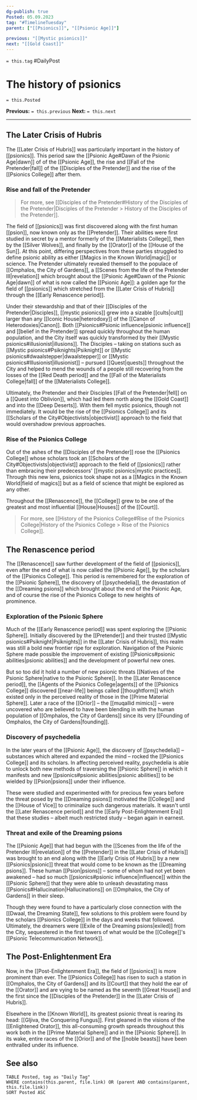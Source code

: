 ```yaml
---
dg-publish: true
Posted: 05.09.2023
tag: "#TimelineTuesday"
parent: ["[[Psionics]]", "[[Psionic Age]]"]

previous: "[[Mystic psionics]]"
next: "[[Gold Coast]]"
---
```

`= this.tag` #DailyPost 
# The history of psionics
`= this.Posted`

**Previous:** `= this.previous`
**Next:** `= this.next`

---

## The Later Crisis of Hubris

The [[Later Crisis of Hubris]] was particularly important in the history of [[psionics]]. This period saw the [[Psionic Age#Dawn of the Psionic Age|dawn]] of of the [[Psionic Age]], the rise and [[Fall of the Pretender|fall]] of the [[Disciples of the Pretender]] and the rise of the [[Psionics College]] after them.

### Rise and fall of the Pretender

> For more, see [[Disciples of the Pretender#History of the Disciples of the Pretender|Disciples of the Pretender > History of the Disciples of the Pretender]].

The field of [[psionics]] was first discovered along with the first human [[psion]], now known only as the [[Pretender]]. Their abilities were first studied in secret by a mentor formerly of the [[Materialists College]], then by the [[Silver Wolves]], and finally by the [[Orator]] of the [[House of the Sun]]. At this point, differing perspectives from these parties struggled to define psionic ability as either [[Magics in the Known World|magic]] or science. The Pretender ultimately revealed themself to the populace of [[Omphalos, the City of Gardens]], a [[Scenes from the life of the Pretender III|revelation]] which brought about the [[Psionic Age#Dawn of the Psionic Age|dawn]] of what is now called the [[Psionic Age]]: a golden age for the field of [[psionics]] which stretched from the [[Later Crisis of Hubris]] through the [[Early Renascence period]].

Under their stewardship and that of their [[Disciples of the Pretender|Disciples]], [[mystic psionics]] grew into a sizable [[cults|cult]] larger than any [[Iconic House|heterodoxy]] of the [[Canon of Heterodoxies|Canon]]. Both [[Psionics#Psionic influence|psionic influence]] and [[belief in the Pretender]] spread quickly throughout the human population, and the City itself was quickly transformed by their [[Mystic psionics#illusionist|illusions]]. The Disciples – taking on stations such as [[Mystic psionics#Psiknights|Psiknight]] or [[Mystic psionics#dwaalstepper|dwaalstepper]] or [[Mystic psionics#Illusionist|illusionist]] – pursued [[Quest|quests]] throughout the City and helped to mend the wounds of a people still recovering from the losses of the [[Red Death period]] and the [[Fall of the Materialists College|fall]] of the [[Materialists College]].

Ultimately, the Pretender and their Disciples [[Fall of the Pretender|fell]] on a [[Quest into Oblivion]], which had led them north along the [[Gold Coast]] and into the [[Deep Deserts]]. With them fell mystic psionics, though not immediately. It would be the rise of the [[Psionics College]] and its [[Scholars of the City#Objectivists|objectivist]] approach to the field that would overshadow previous approaches.

### Rise of the Psionics College

Out of the ashes of the [[Disciples of the Pretender]] rose the [[Psionics College]] whose scholars took an [[Scholars of the City#Objectivists|objectivist]] approach to the field of [[psionics]] rather than embracing their predecessors' [[mystic psionics|mystic practices]]. Through this new lens, psionics took shape not as a [[Magics in the Known World|field of magics]] but as a field of science that might be explored as any other.

Throughout the [[Renascence]], the [[College]] grew to be one of the greatest and most influential [[House|Houses]] of the [[Court]].

> For more, see [[History of the Psionics College#Rise of the Psionics College|History of the Psionics College > Rise of the Psionics College]].

## The Renascence period

The [[Renascence]] saw further development of the field of [[psionics]], even after the end of what is now called the [[Psionic Age]], by the scholars of the [[Psionics College]]. This period is remembered for the exploration of the [[Psionic Sphere]], the discovery of [[psychedelia]], the devastation of the [[Dreaming psions]] which brought about the end of the Psionic Age, and of course the rise of the Psionics College to new heights of prominence.

### Exploration of the Psionic Sphere

Much of the [[Early Renascence period]] was spent exploring the [[Psionic Sphere]]. Initially discovered by the [[Pretender]] and their trusted [[Mystic psionics#Psiknight|Psiknights]] in the [[Later Crisis of Hubris]], this realm was still a bold new frontier ripe for exploration. Navigation of the Psionic Sphere made possible the improvement of existing [[Psionics#psionic abilities|psionic abilities]] and the development of powerful new ones.

But so too did it hold a number of new psionic threats [[Natives of the Psionic Sphere|native to the Psionic Sphere]]. In the [[Later Renascence period]], the [[Agents of the Psionics College|agents]] of the [[Psionics College]] discovered [[near-life]] beings called [[thoughtform]] which existed only in the perceived reality of those in the [[Prime Material Sphere]]. Later a race of the [[Orior]] –  the [[muqallid mimics]] – were uncovered who are believed to have been blending in with the human population of [[Omphalos, the City of Gardens]] since its very [[Founding of Omphalos, the City of Gardens|founding]].

### Discovery of psychedelia

In the later years of the [[Psionic Age]], the discovery of [[psychedelia]] – substances which altered and expanded the mind – rocked the [[Psionics College]] and its scholars. In affecting perceived reality, psychedelia is able to unlock both new methods of traversing the [[Psionic Sphere]] in which it manifests and new [[psionics#psionic abilities|psionic abilities]] to be wielded by [[Psion|psions]] under their influence.

These were studied and experimented with for precious few years before the threat posed by the [[Dreaming psions]] motivated the [[College]] and the [[House of Vice]] to criminalize such dangerous materials. It wasn't until the [[Later Renascence period]] and the [[Early Post-Enlightenment Era]] that these studies – albeit much restricted study – began again in earnest.

### Threat and exile of the Dreaming psions

The [[Psionic Age]] that had begun with the [[Scenes from the life of the Pretender III|revelation]] of the [[Pretender]] in the [[Later Crisis of Hubris]] was brought to an end along with the [[Early Crisis of Hubris]] by a new [[Psionics|psionic]] threat that would come to be known as the [[Dreaming psions]]. These human [[Psion|psions]] – some of whom had not yet been awakened – had so much [[psionics#psionic influence|influence]] within the [[Psionic Sphere]] that they were able to unleash devastating mass [[Psionics#Hallucination|Hallucinations]] on [[Omphalos, the City of Gardens]] in their sleep.

Though they were found to have a particularly close connection with the [[Dwaal, the Dreaming State]], few solutions to this problem were found by the scholars [[Psionics College]] in the days and weeks that followed. Ultimately, the dreamers were [[Exile of the Dreaming psions|exiled]] from the City, sequestered in the first towers of what would be the [[College]]'s [[Psionic Telecommunication Network]].

## The Post-Enlightenment Era

Now, in the [[Post-Enlightenment Era]], the field of [[psionics]] is more prominent than ever. The [[Psionics College]] has risen to such a station in [[Omphalos, the City of Gardens]] and its [[Court]] that they hold the ear of the [[Orator]] and are vying to be named as the seventh [[Great House]] and the first since the [[Disciples of the Pretender]] in the [[Later Crisis of Hubris]].

Elsewhere in the [[Known World]], its greatest psionic threat is rearing its head: [[Gljiva, the Conquering Fungus]]. First gleaned in the visions of the [[Enlightened Orator]], this all-consuming growth spreads throughout this work both in the [[Prime Material Sphere]] and in the [[Psionic Sphere]]. In its wake, entire races of the [[Orior]] and of the [[noble beasts]] have been enthralled under its influence.

## See also
```dataview
TABLE Posted, tag as "Daily Tag"
WHERE contains(this.parent, file.link) OR (parent AND contains(parent, this.file.link))
SORT Posted ASC
```